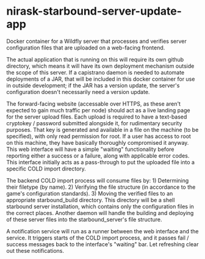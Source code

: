 # nirask-starbound-server-update-app
Docker container for a Wildfly server that processes and verifies server configuration files that are uploaded on a web-facing frontend.

The actual application that is running on this will require its own github directory, which means it will have its own deployment mechanism outside the scope of this server. If a capistrano daemon is needed to automate deployments of a JAR, that will be included in this docker container for use in outside development; if the JAR has a version update, the server's configuration doesn't necessarily need a version update.

The forward-facing website (accessable over HTTPS, as these aren't expected to gain much traffic per node) should act as a live landing page for the server upload files. Each upload is required to have a text-based cryptokey / password submitted alongside it, for rudimentary security purposes. That key is generated and available in a file on the machine (to be specified), with only read permission for root. If a user has access to root on this machine, they have basically thoroughly compromised it anyway. This web interface will have a simple "waiting" functionality before reporting either a success or a failure, along with applicable error codes. This interface initially acts as a pass-through to put the uploaded file into a specific COLD import directory.

The backend COLD import process will consume files by: 1) Determining their filetype (by name). 2) Verifying the file structure (in accordance to the game's configuration standards). 3) Moving the verified files to an appropriate starbound_build directory. This directory will be a shell starbound server installation, which contains only the configuration files in the correct places. Another daemon will handle the building and deploying of these server files into the starbound_server's file structure.

A notification service will run as a runner between the web interface and the service. It triggers starts of the COLD import process, and it passes fail / success messages back to the interface's "waiting" bar. Let refreshing clear out these notifications.
